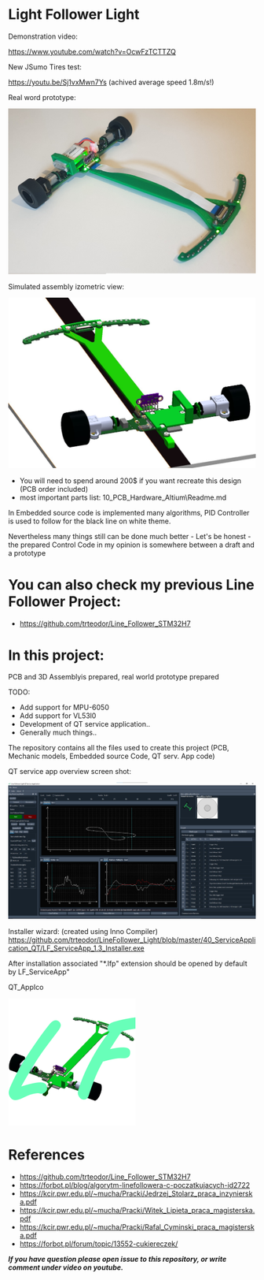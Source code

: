 # Light Follower Light

Demonstration video:

https://www.youtube.com/watch?v=OcwFzTCTTZQ

New JSumo Tires test:

https://youtu.be/Sj1vxMwn7Ys (achived average speed 1.8m/s!)

Real word prototype:

![FristPrototypePhoto](https://github.com/trteodor/LineFollower_Light/blob/master/60_Pictures/FotoIzoFront.jpg)

Simulated assembly izometric view:

![Izometric3D_View](https://github.com/trteodor/LineFollower_Light/blob/master/60_Pictures/IzometricAssemblySimu.jpg)

  * You will need to spend around 200$ if you want recreate this design (PCB order included)
  * most important parts list: 10_PCB_Hardware_Altium\Readme.md


In Embedded source code is implemented many algorithms, PID Controller is used to follow for the black line on white theme. 

Nevertheless many things still can be done much better - Let's be honest - the prepared Control Code in my opinion is somewhere between a draft and a prototype

# You can also check my previous Line Follower Project:
* https://github.com/trteodor/Line_Follower_STM32H7

# In this project:

PCB and 3D Assemblyis prepared, real world prototype prepared

TODO:
* Add support for MPU-6050
* Add support for VL53l0
* Development of QT service application..
* Generally much things..

The repository contains all the files used to create this project (PCB, Mechanic models, Embedded source Code, QT serv. App code)

QT service app overview screen shot:

![QtApp](https://github.com/trteodor/LineFollower_Light/blob/master/60_Pictures/QT_servApplScreenShotEx.jpg)


Installer wizard:  (created using Inno Compiler)
https://github.com/trteodor/LineFollower_Light/blob/master/40_ServiceApplication_QT/LF_ServiceApp_1.3_Installer.exe

After installation associated "*.lfp" extension should be opened by default by LF_ServiceApp"

QT_AppIco

![QtAppIco](https://github.com/trteodor/LineFollower_Light/blob/master/60_Pictures/LF_SimuAsseblyBackSideRightIco.png)

# References
* https://github.com/trteodor/Line_Follower_STM32H7
* https://forbot.pl/blog/algorytm-linefollowera-c-poczatkujacych-id2722
* https://kcir.pwr.edu.pl/~mucha/Pracki/Jedrzej_Stolarz_praca_inzynierska.pdf
* https://kcir.pwr.edu.pl/~mucha/Pracki/Witek_Lipieta_praca_magisterska.pdf
* https://kcir.pwr.edu.pl/~mucha/Pracki/Rafal_Cyminski_praca_magisterska.pdf
* https://forbot.pl/forum/topic/13552-cukiereczek/

**_If you have question please open issue to this repository, or write comment under video on youtube._**
